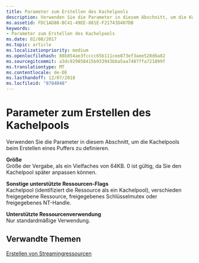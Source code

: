 ```yaml
---
title: Parameter zum Erstellen des Kachelpools
description: Verwenden Sie die Parameter in diesem Abschnitt, um die Kachelpools beim Erstellen eines Puffers zu definieren.
ms.assetid: FDC1AD88-BC41-49EE-881E-F21743D407DB
keywords:
- Parameter zum Erstellen des Kachelpools
ms.date: 02/08/2017
ms.topic: article
ms.localizationpriority: medium
ms.openlocfilehash: 88b854ae3fcccc65b111cee873ef3aee528d6a82
ms.sourcegitcommit: a3dc929858415b933943bba5aa7487ffa721899f
ms.translationtype: MT
ms.contentlocale: de-DE
ms.lasthandoff: 12/07/2018
ms.locfileid: "8784048"
---
```

# <a name="tile-pool-creation-parameters"></a>Parameter zum Erstellen des Kachelpools


Verwenden Sie die Parameter in diesem Abschnitt, um die Kachelpools beim Erstellen eines Puffers zu definieren.

<span id="Size"></span><span id="size"></span><span id="SIZE"></span>**Größe**  
Größe der Vergabe, als ein Vielfaches von 64KB. 0 ist gültig, da Sie den Kachelpool später anpassen können.

<span id="Supported_Resource_Misc_Flags"></span><span id="supported_resource_misc_flags"></span><span id="SUPPORTED_RESOURCE_MISC_FLAGS"></span>**Sonstige unterstützte Ressourcen-Flags**  
Kachelpool (identifiziert die Ressource als ein Kachelpool), verschieden freigegebene Ressource, freigegebenes Schlüsselmutex oder freigegebenes NT-Handle.

<span id="Supported_Resource_Usage"></span><span id="supported_resource_usage"></span><span id="SUPPORTED_RESOURCE_USAGE"></span>**Unterstützte Ressourcenverwendung**  
Nur standardmäßige Verwendung.

## <a name="span-idrelated-topicsspanrelated-topics"></a><span id="related-topics"></span>Verwandte Themen


[Erstellen von Streamingressourcen](creating-streaming-resources.md)

 

 





